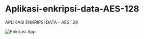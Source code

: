 # Aplikasi-enkripsi-data-AES-128
APLIKASI ENKRIPSI DATA - AES 128

![Enkripsi App](https://github.com/novri3h/aplikasi-enkripsi-data-AES-128/assets/25641359/353e7962-19b4-425f-9851-e8204be9822c)
